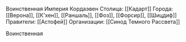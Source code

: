 Воинственная Империя Кордаэвен
Столица: [[Кадарт]] 
Города: [[Верона]], [[К'хен]], [[Раншаль]], [[Фоз]], [[Форсир]], [[Шицдиф]]
Правители: [[Астофей]]
Организации: [[Синод Темного Рассвета]]

Воинственная 